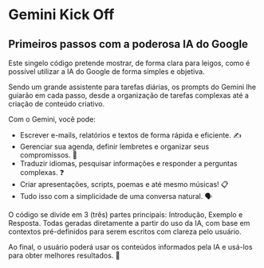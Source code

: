 # Gemini Kick Off 
## Primeiros passos com a poderosa IA do Google

Este singelo código pretende mostrar, de forma clara para leigos, como é possível utilizar a IA do Google de forma simples e objetiva.

Sendo um grande assistente para tarefas diárias, os prompts do Gemini lhe guiarão em cada passo, desde a organização de tarefas complexas até a criação de conteúdo criativo.

Com o Gemini, você pode:

* Escrever e-mails, relatórios e textos de forma rápida e eficiente. ✍️
* Gerenciar sua agenda, definir lembretes e organizar seus compromissos. ️📆
* Traduzir idiomas, pesquisar informações e responder a perguntas complexas. ❓
* Criar apresentações, scripts, poemas e até mesmo músicas! 📋
* Tudo isso com a simplicidade de uma conversa natural. 🗣

O código se divide em 3 (três) partes principais: Introdução, Exemplo e Resposta. Todas geradas diretamente a partir do uso da IA, com base em contextos pré-definidos para serem escritos com clareza pelo usuário.

Ao final, o usuário poderá usar os conteúdos informados pela IA e usá-los para obter melhores resultados. 💯
